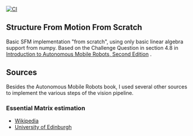[![CI](https://github.com/Bazs/structure_from_motion/actions/workflows/python-test.yml/badge.svg?branch=main)](https://github.com/Bazs/structure_from_motion/actions)

## Structure From Motion From Scratch

Basic SFM implementation "from scratch", using only basic linear algebra support from numpy. Based on the Challenge
Question in section 4.8
in [Introduction to Autonomous Mobile Robots, Second Edition](https://mitpress.mit.edu/books/introduction-autonomous-mobile-robots-second-edition)
.

## Sources

Besides the Autonomous Mobile Robots book, I used several other sources to implement the various steps of the vision
pipeline.

### Essential Matrix estimation

* [Wikipedia](https://en.wikipedia.org/wiki/Eight-point_algorithm#Normalized_algorithm)
* [University of Edinburgh](https://homepages.inf.ed.ac.uk/rbf/CVonline/LOCAL_COPIES/MOHR_TRIGGS/node50.html)